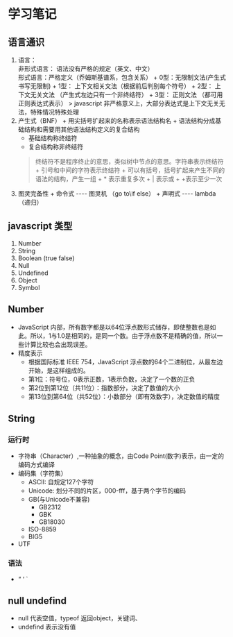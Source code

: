 # 学习笔记
## 语言通识
  1. 语言： <br>
    非形式语言： 语法没有严格的规定（英文、中文） <br>
    形式语言：严格定义（乔姆斯基谱系，包含关系）
    + 0型：无限制文法(产生式书写无限制)
    + 1型： 上下文相关文法（根据前后判别每个符号）
    + 2型： 上下文无关文法 （产生式左边只有一个非终结符）
    + 3型： 正则文法 （都可用正则表达式表示）
    > javascript 非严格意义上，大部分表达式是上下文无关无法，特殊情况特殊处理
  2. 产生式（BNF）
    + 用尖括号扩起来的名称表示语法结构名
    + 语法结构分成基础结构和需要用其他语法结构定义的复合结构
      + 基础结构称终结符
      + 复合结构称非终结符
      > 终结符不是程序终止的意思，类似树中节点的意思。字符串表示终结符
    + 引号和中间的字符表示终结符
    + 可以有括号，括号扩起来产生不同的语法的结构，产生一组
    + * 表示重复多次
    + | 表示或
    + +表示至少一次
  3. 图灵完备性
    + 命令式 ---- 图灵机 （go to\if else）
    + 声明式 ---- lambda（递归）
## javascript 类型
  1. Number
  2. String
  3. Boolean (true false)
  4. Null
  5. Undefined
  6. Object
  7. Symbol
  ## Number 
  + JavaScript 内部，所有数字都是以64位浮点数形式储存，即使整数也是如此。所以，1与1.0是相同的，是同一个数。由于浮点数不是精确的值，所以一些计算比较也会出现误差。
  + 精度表示
    + 根据国际标准 IEEE 754，JavaScript 浮点数的64个二进制位，从最左边开始，是这样组成的。
    + 第1位：符号位，0表示正数，1表示负数，决定了一个数的正负
    + 第2位到第12位（共11位）：指数部分，决定了数值的大小
    + 第13位到第64位（共52位）：小数部分（即有效数字），决定数值的精度
  ## String
  ### 运行时
  + 字符串（Character）,一种抽象的概念，由Code Point(数字)表示，由一定的编码方式编译
  + 编码集（字符集）
    + ASCII: 自规定127个字符
    + Unicode: 划分不同的片区，000-fff，基于两个字节的编码
    + GB(与Unicode不兼容)
      + GB2312
      + GBK
      + GB18030
    + ISO-8859
    + BIG5
  + UTF
  ### 语法
  + “ ‘ `
  ## null undefind
  + null 代表空值，typeof 返回object，关键词、
  + undefind 表示没有值
